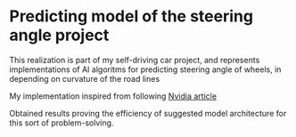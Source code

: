 # Predicting model of the steering angle project

This realization is part of my self-driving car project, and represents implementations of AI algoritms for predicting steering angle of wheels, in
depending on curvature of the road lines

My implementation inspired from following  [Nvidia article](https://images.nvidia.com/content/tegra/automotive/images/2016/solutions/pdf/end-to-end-dl-using-px.pdf)

Obtained results proving the efficiency of suggested model architecture for this sort of problem-solving.
